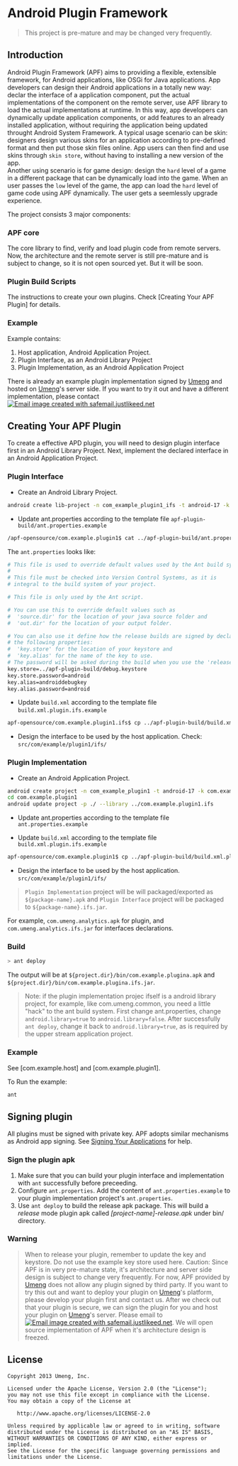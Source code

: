 # Android Plugin Framework
> This project is pre-mature and may be changed very frequently.

## Introduction

Android Plugin Framework (APF) aims to providing a flexible, extensible framework, for Android applications, like OSGi for Java applications. App developers can design their Android applications in a totally new way: declar the interface of a application component, put the actual implementations of the component on the remote server, use APF library to load the actual implementations at runtime. In this way, app developers can dynamically update application components, or add features to an already installed application, without requiring the application being updated throught Android System Framework. A typical usage scenario can be skin: designers design various skins for an application according to pre-defined format and then put those skin files online. App users can then find and use skins through `skin store`, without having to installing a new version of the app.   
Another using scenario is for game design: design the `hard` level of a game in a different package that can be dynamically load into the game. When an user passes the `low` level of the game, the app can load the `hard` level of game code using APF dynamically. The user gets a seemlessly upgrade experience.
 
The project consists 3 major components: 

### APF core
The core library to find, verify and load plugin code from remote servers. Now, the architecture and the remote server is still pre-mature and is subject to change, so it is not open sourced yet. But it will be soon. 

### Plugin Build Scripts
The instructions to create your own plugins. Check [Creating Your APF Plugin] for details.

### Example
Example contains: 

1. Host application, Android Application Project. 
2. Plugin Interface, as an Android Library Project
3. Plugin Implementation, as an Android Application Project
  
There is already an example plugin implementation signed by [Umeng](http://www.umeng.com) and hosted on [Umeng](http://www.umeng.com)'s server side. If you want to try it out and have a different implementation, please contact <a href="http://safemail.justlikeed.net/" target="_blank"><img src="http://safemail.justlikeed.net/e/ad5e50007565d95a4869afa1bd8d42c7.png" border="0" align="absbottom" title="Email image created with safemail.justlikeed.net"></a> 


## Creating Your APF Plugin
To create a effective APD plugin, you will need to design plugin interface first in an Android Library Project. Next, implement the declared interface in an Android Application Project. 

### Plugin Interface
* Create an Android Library Project. 

```bash
android create lib-project -n com_example_plugin1_ifs -t android-17 -k com.example.plugin1.ifs -p com.example.plugin1.ifs
```

* Update ant.properties according to the template file `apf-plugin-build/ant.properties.example`
```bash
/apf-opensource/com.example.plugin1$ cat ../apf-plugin-build/ant.properties.example >> ant.properties 
```
The `ant.properties` looks like:

```bash
# This file is used to override default values used by the Ant build system.
#
# This file must be checked into Version Control Systems, as it is
# integral to the build system of your project.

# This file is only used by the Ant script.

# You can use this to override default values such as
#  'source.dir' for the location of your java source folder and
#  'out.dir' for the location of your output folder.

# You can also use it define how the release builds are signed by declaring
# the following properties:
#  'key.store' for the location of your keystore and
#  'key.alias' for the name of the key to use.
# The password will be asked during the build when you use the 'release' target.
key.store=../apf-plugin-build/debug.keystore
key.store.password=android
key.alias=androiddebugkey
key.alias.password=android
```


* Update `build.xml` according to the template file `build.xml.plugin.ifs.example`
```bash
apf-opensource/com.example.plugin1.ifs$ cp ../apf-plugin-build/build.xml.plugin.ifs.example build.xml 
```

* Design the interface to be used by the host application. Check: `src/com/example/plugin1/ifs/`

### Plugin Implementation
* Create an Android Application Project. 

```bash
android create project -n com_example_plugin1 -t android-17 -k com.example.plugin1 -p com.example.plugin1 -a PluginActivity
cd com.example.plugin1
android update project -p ./ --library ../com.example.plugin1.ifs

```

* Update ant.properties according to the template file `ant.properties.example`

* Update `build.xml` according to the template file `build.xml.plugin.ifs.example`
```bash
apf-opensource/com.example.plugin1$ cp ../apf-plugin-build/build.xml.plugin.example build.xml 
```

* Design the interface to be used by the host application.
  `src/com/example/plugin1/ifs/`




> `Plugin Implementation` project will be will packaged/exported as `${package-name}.apk` and `Plugin Interface` project will be packaged to `${package-name}.ifs.jar`.

For example, `com.umeng.analytics.apk` for plugin, and `com.umeng.analytics.ifs.jar` for interfaces declarations.
 
### Build
```bash
> ant deploy
```

The output will be at `${project.dir}/bin/com.example.plugina.apk` and `${project.dir}/bin/com.example.plugina.ifs.jar`.
                                                             
> Note: if the plugin implementation projec ifself is a android library project, for example, like com.umeng.common, you need a little "hack" to the ant build system. First change ant.properties, change `android.library=true` to `android.library=false`. After successfully `ant deploy`, change it back to `android.library=true`, as is required by the upper stream application project. 

### Example
See [com.example.host] and [com.example.plugin1]. 

To Run the example: 
```bash
ant 
```






## Signing plugin
All plugins must be signed with private key. APF adopts similar mechanisms as Android app signing. See [Signing Your Applications](http://developer.android.com/tools/publishing/app-signing.html) for help.

### Sign the plugin apk

1. Make sure that you can build your plugin interface and implementation with `ant` successfully before preceeding.
2. Configure `ant.properties`. Add the content of `ant.properties.example` to your plugin implementation project's `ant.properties`.
3. Use `ant deploy` to build the release apk package.
This will build a *release* mode plugin apk called *[project-name]-release.apk* under bin/ directory. 


### Warning
> When to release your plugin, remember to update the key and keystore. Do not use the example key store used here. 
> Caution: Since APF is in very pre-mature state, it's architecture and server side design is subject to change very frequently. For now, APF provided by [Umeng](http://www.umeng.com) does not allow any plugin signed by third party. If you want to try this out and want to deploy your plugin on [Umeng](http://www.umeng.com)'s platform, please develop your plugin first and contact us. After we check out that your plugin is secure, we can sign the plugin for you and host your plugin on  [Umeng](http://www.umeng.com)'s server. Please email to <a href="http://safemail.justlikeed.net/" target="_blank"><img src="http://safemail.justlikeed.net/e/ad5e50007565d95a4869afa1bd8d42c7.png" border="0" align="absbottom" title="Email image created with safemail.justlikeed.net"></a>. 
We will open source implementation of APF when it's architecture design is freezed. 


License
-------

    Copyright 2013 Umeng, Inc.

    Licensed under the Apache License, Version 2.0 (the "License");
    you may not use this file except in compliance with the License.
    You may obtain a copy of the License at

       http://www.apache.org/licenses/LICENSE-2.0

    Unless required by applicable law or agreed to in writing, software
    distributed under the License is distributed on an "AS IS" BASIS,
    WITHOUT WARRANTIES OR CONDITIONS OF ANY KIND, either express or implied.
    See the License for the specific language governing permissions and
    limitations under the License.




